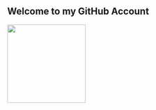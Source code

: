 
## Welcome to my GitHub Account  

<div>
  <a href="https://github.com/DanielLMcGuire">
  <img height="180em" src="https://github-readme-stats.vercel.app/api/top-langs/?username=DanielLMcGuire&layout=compact&langs_count=8&theme=dark"/>
</div>

<!---
Hi, I'm Guessing You Came Here By Accident?
--->

